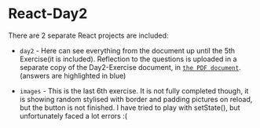 # React-Day2
There are 2 separate React projects are included:

- `day2` - Here can see everything from the document up until the 5th Exercise(it is included). Reflection to the questions is uploaded in a separate copy of the Day2-Exercise document, in [`the PDF document`](https://github.com/AndrianV/React-Day2/blob/master/Day2_Cos_answers.pdf). (answers are highlighted in blue)

- `images` - This is the last 6th exercise. It is not fully completed though, it is showing random stylised with border and padding pictures on reload, but the button is not finished. I have tried to play with setState(), but unfortunately faced a lot errors :( 
